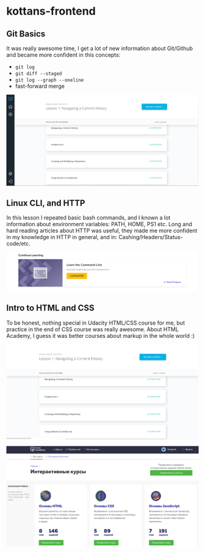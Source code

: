 # kottans-frontend

## Git Basics

It was really awesome time, I get a lot of new information
about Git/Github and became more confident in this concepts:

 - `git log` 
 - `git diff --staged`
 - `git log --graph --oneline`
 -  fast-forward merge

![git basics screenshot](task_git_basics/screenshot-task_0.png)



## Linux CLI, and HTTP

In this lesson I repeated basic bash commands, and I known a lot information about environment variables: PATH, HOME, PS1 etc. Long and hard reading articles about HTTP was useful, they made me more confident in my knowledge in HTTP in general, and in: Cashing/Headers/Status-code/etc.

![task_linux_cli screenshot for task 1](task_linux_cli/screenshot-task_1.png)



## Intro to HTML and CSS

To be honest, nothing special in Udacity HTML/CSS course for me, 
but practice in the end of CSS course was really awesome. About HTML Academy, I guess it was better courses about markup in the whole world :)

![html and css intro screenshot for task 3-1](task_git_html_css_intro/screenshot-task_3-1.png)

![html and css intro screenshot for task 3-2](task_git_html_css_intro/screenshot-task_3-2.png)
